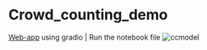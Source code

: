 # Crowd_counting_demo
[Web-app](https://huggingface.co/spaces/Pshubham1012/Crowd_counting_demo) using gradio | Run the notebook file
![ccmodel](https://github.com/Pshubham1012/Crowd_counting_demo/assets/124425044/c6db9fd6-4dc2-4a68-b768-eebfb9afa443)

